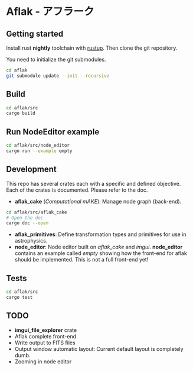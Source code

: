 # Aflak - アフラーク

## Getting started

Install rust **nightly** toolchain with [rustup](https://rustup.rs/).
Then clone the git repository.

You need to initialize the git submodules.

```sh
cd aflak
git submodule update --init --recursive
```

## Build

```sh
cd aflak/src
cargo build
```

## Run NodeEditor example

```sh
cd aflak/src/node_editor
cargo run --example empty
```

## Development

This repo has several crates each with a specific and defined objective.
Each of the crates is documented. Please refer to the doc.

- **aflak_cake** (*Computational mAKE*): Manage node graph (back-end).

```sh
cd aflak/src/aflak_cake
# Open the doc
cargo doc --open
```
- **aflak_primitives**: Define transformation types and primitives for use in
astrophysics.
- **node_editor**: Node editor built on *aflak_cake* and *imgui*.
**node_editor** contains an example called *empty* showing how the front-end
for aflak should be implemented. This is not a full front-end yet!

## Tests

```sh
cd aflak/src
cargo test
```

## TODO

- **imgui_file_explorer** crate
- Aflak complete front-end
- Write output to FITS files
- Output window automatic layout: Current default layout is completely dumb.
- Zooming in node editor
